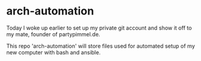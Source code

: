 # arch-automation

Today I woke up earlier to set up my private git account and show it off to my mate, founder of partypimmel.de.

This repo 'arch-automation' will store files used for automated setup of my new computer with bash and ansible.



